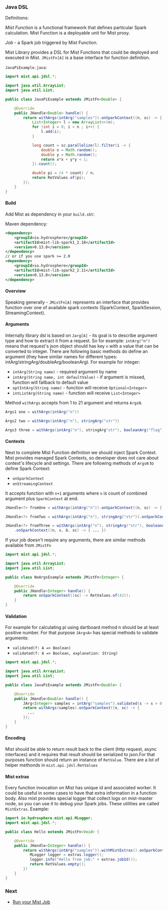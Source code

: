 ### Java DSL

Definitions:

*Mist Function* is a functional framework that defines particular Spark calculation. Mist Function is a deployable unit for Mist proxy.
 
*Job* - a Spark job triggered by Mist Function.

Mist Library provides a DSL for Mist Functions that could be deployed and executed in Mist.
`JMistFn[A]` is a base interface for function definition.

`JavaPiExample.java`:
```java
import mist.api.jdsl.*;

import java.util.ArrayList;
import java.util.List;

public class JavaPiExample extends JMistFn<Double> {

    @Override
    public JHandle<Double> handle() {
        return withArgs(intArg("samples")).onSparkContext((n, sc) -> {
            List<Integer> l = new ArrayList<>(n);
            for (int i = 0; i < n ; i++) {
                l.add(i);
            }

            long count = sc.parallelize(l).filter(i -> {
                double x = Math.random();
                double y = Math.random();
                return x*x + y*y < 1;
            }).count();

            double pi = (4 * count) / n;
            return RetValues.of(pi);
        });
    }
}
```

#### Build

Add Mist as dependency in your `build.sbt`:

Maven dependency:

```xml
<dependency>
    <groupId>io.hydrosphere</groupId>
    <artifactId>mist-lib-spark1_2.10</artifactId>
    <version>0.13.0</version>
</dependency>
// or if you use spark >= 2.0
<dependency>
    <groupId>io.hydrosphere</groupId>
    <artifactId>mist-lib-spark2_2.11</artifactId>
    <version>0.13.0</version>
</dependency>
```

#### Overview

Speaking generally - `JMistFn[A]` represents an interface that provides
function over one of available spark contexts (SparkContext, SparkSession, StreamingContext).

#### Arguments

Internally library dsl is based on `Jarg[A]` - its goal is to describe argument type and how to extract it from a request.
So for example: `intArg("n")` means that request's json object should has key `n` with a value that can be converted to integer.
There are following basic methods do define an argument (they have similar names for different types: intArg/stringArg/doubleArg/booleanArg).
For example for integer:
- `intArg(String name)` -  required argument by name
- `intArg(String name, int defaultValue)` - if argument is missed, function will fallback to default value
- `optIntArg(String name)` - function will receive `Optional<Integer>`
- `intListArg(String name)` - function will receive `List<Integer>`

Method `withArgs` accepts from 1 to 21 argument and returns `ArgsN`.
```java
Args1 one = withArgs(intArg("n"))

Args2 two = withArgs(intArg("n"), stringArg("str"))

Args3 three = withArgs(intArg("n"), stringArg"str"), booleanArg("flag"))
```

#### Contexts

Next to complete Mist Function definition we should inject Spark Context.
Mist provides managed Spark Contexts, so developer does not care about context's lifecycle and settings.
There are following methods of `ArgsN` to define Spark Context:
- `onSparkContext`
- `onStreamingContext`

It accepts function with `n+1` arguments where `n` is count of combined argument plus `SparkContext` at end.
```java
JHandle<?> fromOne = withArgs(intArg("n")).onSparkContext((n, sc) -> { ... })

JHandle<?> fromTwo = withArgs(intArg("n"), stringArg("str")).onSparkContext((n, s, sc) -> { ... })

JHandle<?> fromThree = withArgs(intArg("n"), stringArg("str"), booleanArg("flag"))
    .onSparkContext((n, s, b, sc) -> { ... })
```

If your job doesn't require any arguments, there are similar methods available from `JMistFn`
```java
import mist.api.jdsl.*;

import java.util.ArrayList;
import java.util.List;

public class NoArgsExample extends JMistFn<Integer> {

    @Override
    public JHandle<Integer> handle() {
        return onSparkContext((sc) -> RetValues.of(42));
    }
}
```

#### Validation

For example for calculating pi using dartboard method n should be at least positive number.
For that purpose `JArg<A>` has special methods to validate arguments:
- `validated(f: A => Boolean)`
- `validated(f: A => Boolean, explanation: String)`

```java
import mist.api.jdsl.*;

import java.util.ArrayList;
import java.util.List;

public class JavaPiExample extends JMistFn<Double> {

    @Override
    public JHandle<Double> handle() {
        JArg<Integer> samples = intArg("samples").validated(s -> s > 0, "Samples must be positive");
        return withArgs(samples).onSparkContext((n, sc) -> {
          ...
        });
    }
}
```

#### Encoding

Mist should be able to return result back to the client (http request, async interfaces) and it requires
that result should be serialized to json.For that purposes function should return an instance of `RetValue`.
There are a lot of helper methonds in `mist.api.jdsl.RetValues`


#### Mist extras

Every function invocation on Mist has unique id and associated worker. It could be useful in some cases
to have that extra information in a function body.
Also mist provides special logger that collect logs on mist-master node, so you can use it to debug your Spark jobs.
These utilities are called `MistExtras`. Example:

```java
import io.hydrosphere.mist.api.MLogger;
import mist.api.jdsl.*;

public class Hello extends JMistFn<Void> {

    @Override
    public JHandle<Integer> handle() {
        return withArgs(intArg("samples")).withMistExtras().onSparkContext((n, extras, sc) -> {
           MLogger logger = extras.logger();
           logger.info("Hello from job:" + extras.jobId());
           return RetValues.empty();
        })
    }
}
```

### Next
- [Run your Mist Job](/docs/run-job.md)
